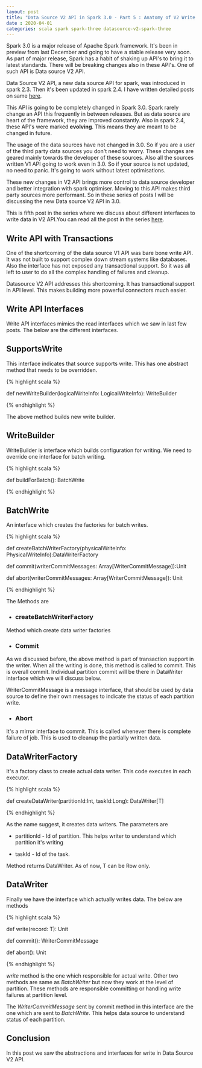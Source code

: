 ```yaml
---
layout: post
title: "Data Source V2 API in Spark 3.0 - Part 5 : Anatomy of V2 Write API"
date : 2020-04-01
categories: scala spark spark-three datasource-v2-spark-three
---
```

Spark 3.0 is a major release of Apache Spark framework. It's been in preview from last December and going to have  a stable release very soon. As part of major release, Spark has a habit of shaking up API's to bring it to latest standards. There will be breaking changes also in these API's. One of such API is Data source V2 API.

Data Source V2 API, a new data source API for spark, was introduced in spark 2.3. Then it's been updated in spark 2.4. I have written detailed posts on same [here](/categories/datasource-v2-series).

This API is going to be completely changed in Spark 3.0. Spark rarely change an API this frequently in between releases. But as data source are heart of the framework, they are improved constantly. Also in spark 2.4, these API's were marked **evolving**. This means they are meant to be changed in future.

The usage of the data sources have not changed in 3.0. So if you are a user of the third party data sources you don't need to worry. These changes are geared mainly towards the developer of these sources. Also all the sources written V1 API going to work even in 3.0. So if your source is not updated, no need to panic. It's going to work without latest optimisations.

These new changes in V2 API brings more control to data source developer and better integration with spark optimiser. Moving to this API makes third party sources more performant. So in these series of posts I will be discussing the new Data source V2 API in 3.0.

This is fifth post in the series where we discuss about different interfaces to write data in V2 API.You can read all the post in the series [here](/categories/datasource-v2-spark-three).

## Write API  with Transactions

One of the shortcoming of the data source V1 API was bare bone write API. It was not built to support complex down stream systems like databases. Also the interface has not exposed any transactional support. So it was all left to user to do all the complex handling of failures and cleanup.

Datasource V2 API addresses this shortcoming. It has transactional support in API level. This makes building more powerful connectors much easier.


## Write API Interfaces

Write API interfaces mimics the read interfaces which we saw in last few posts. The below are the different interfaces.

## SupportsWrite

This interface indicates that source supports write. This has one abstract method that needs to be overridden.

{% highlight scala %}

 def newWriteBuilder(logicalWriteInfo: LogicalWriteInfo): WriteBuilder

{% endhighlight %}

The above method builds new write builder.

## WriteBuilder

WriteBuilder is interface which builds configuration for writing. We need to override one interface for batch writing.

{% highlight scala %}

def buildForBatch(): BatchWrite

{% endhighlight %}


## BatchWrite

An interface which creates the factories for batch writes. 

{% highlight scala %}

def createBatchWriterFactory(physicalWriteInfo: PhysicalWriteInfo):DataWriterFactory

def commit(writerCommitMessages: Array[WriterCommitMessage]):Unit

def abort(writerCommitMessages: Array[WriterCommitMessage]): Unit

{% endhighlight %}


The Methods are

* ### createBatchWriterFactory 

Method which create data writer factories

* ### Commit

As we discussed before, the above method is part of transaction support in the writer. When all the writing is done, this method is called to commit. This is overall commit. Individual partition commit will be there in DataWriter interface which we will discuss below.

WriterCommitMessage is a message interface, that should be used by data source to define their own messages to indicate the status of each partition write.

* ### Abort

It's a mirror interface to commit. This is called whenever there is complete failure of job. This is used to cleanup the partially written data.

## DataWriterFactory

It's a factory class to create actual data writer. This code executes in each executor.

{% highlight scala %}

 def createDataWriter(partitionId:Int, taskId:Long): DataWriter[T]

{% endhighlight %}

As the name suggest, it creates data writers. The parameters are

* partitionId - Id of partition. This helps writer to understand which partition it's writing

* taskId -  Id of the task.

Method returns DataWriter. As of now, T can be Row only.

## DataWriter

Finally we have the interface which actually writes data. The below are methods 

{% highlight scala %}

def write(record: T): Unit

def commit(): WriterCommitMessage

def abort(): Unit

{% endhighlight %}

*write* method is the one which responsible for actual write. Other two methods are same as *BatchWriter* but now they work at the level of partition. These methods are responsible committing or handling write failures at partition level.

The *WriterCommitMessage* sent by commit method in this interface are the one which are sent to *BatchWrite*. This helps data source to understand status of each partition.

## Conclusion

In this post we saw the abstractions and interfaces for write in Data Source V2 API.
